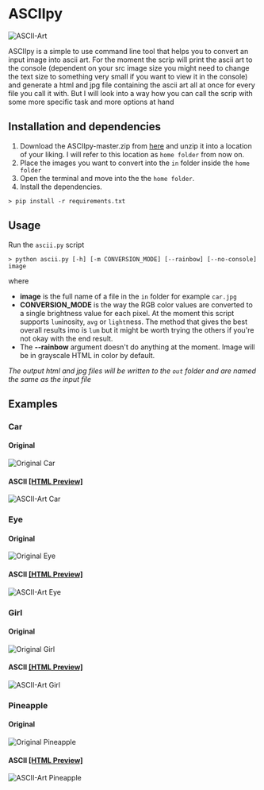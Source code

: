 # ASCIIpy
![ASCII-Art](https://raw.githubusercontent.com/ElCap1tan/ASCIIpy/master/out/examples/thefuck_cap.jpg)

ASCIIpy is a simple to use command line tool that helps you to convert an input image into ascii art. For the moment the scrip will print the ascii art to the console (dependent on your src image size you might need to change the text size to something very small if you want to view it in the console) and generate a html and jpg file containing the ascii art all at once for every file you call it with. But I will look into a way how you can call the scrip with some more specific task and more options at hand

## Installation and dependencies
1. Download the ASCIIpy-master.zip from [here](https://github.com/ElCap1tan/ASCIIpy/archive/master.zip) and unzip it into a location of your liking. I will refer to this location as ```home folder``` from now on.
2. Place the images you want to convert into the ```in``` folder inside the ```home folder```
3. Open the terminal and move into the the ```home folder```.
4. Install the dependencies.
```
> pip install -r requirements.txt
```
## Usage
Run the ```ascii.py``` script 
```
> python ascii.py [-h] [-m CONVERSION_MODE] [--rainbow] [--no-console] image
```
where
* **image** is the full name of a file in the ```in``` folder for example ```car.jpg```
* **CONVERSION_MODE** is the way the RGB color values are converted to a single brightness value for each pixel. At the moment this script supports ```lum```inosity, ```avg``` or ```light```ness. The method that gives the best overall results imo is ```lum``` but it might be worth trying the others if you're not okay with the end result.
* The **--rainbow** argument doesn't do anything at the moment. Image will be in grayscale HTML in color by default.

*The output html and jpg files will be written to the ```out``` folder and are named the same as the input file*

## Examples
### Car
#### Original
![Original Car](https://raw.githubusercontent.com/ElCap1tan/ASCIIpy/master/in/car.jpg)
#### ASCII [[HTML Preview]](http://htmlpreview.github.io/?https://github.com/ElCap1tan/ASCIIpy/blob/master/out/examples/car.html)
![ASCII-Art Car](https://raw.githubusercontent.com/ElCap1tan/ASCIIpy/master/out/examples/car.jpg)
### Eye
#### Original
![Original Eye](https://raw.githubusercontent.com/ElCap1tan/ASCIIpy/master/in/eye.jpg)
#### ASCII [[HTML Preview]](http://htmlpreview.github.io/?https://github.com/ElCap1tan/ASCIIpy/blob/master/out/examples/eye.html)
![ASCII-Art Eye](https://raw.githubusercontent.com/ElCap1tan/ASCIIpy/master/out/examples/eye.jpg)
### Girl
#### Original
![Original Girl](https://raw.githubusercontent.com/ElCap1tan/ASCIIpy/master/in/girl.jpg)
#### ASCII [[HTML Preview]](http://htmlpreview.github.io/?https://github.com/ElCap1tan/ASCIIpy/blob/master/out/examples/girl.html)
![ASCII-Art Girl](https://raw.githubusercontent.com/ElCap1tan/ASCIIpy/master/out/examples/girl.jpg)
### Pineapple
#### Original
![Original Pineapple](https://raw.githubusercontent.com/ElCap1tan/ASCIIpy/master/in/pineapple.jpg)
#### ASCII [[HTML Preview]](http://htmlpreview.github.io/?https://github.com/ElCap1tan/ASCIIpy/blob/master/out/examples/pineapple.html)
![ASCII-Art Pineapple](https://raw.githubusercontent.com/ElCap1tan/ASCIIpy/master/out/examples/pineapple.jpg)
